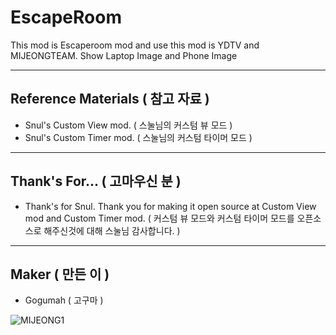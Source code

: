 # EscapeRoom
This mod is Escaperoom mod  and use this mod is YDTV and MIJEONGTEAM. Show Laptop Image and Phone Image 

------------
## Reference Materials ( 참고 자료 )

 - Snul's Custom View mod. ( 스눌님의 커스텀 뷰 모드 )
 - Snul's Custom Timer mod. ( 스눌님의 커스텀 타이머 모드 )
------------
## Thank's For... ( 고마우신 분 )

 - Thank's for Snul. Thank you for making it open source at Custom View mod and Custom Timer mod. ( 커스텀 뷰 모드와 커스텀 타이머 모드를 오픈소스로 해주신것에 대해 스눌님 감사합니다. )
------------
## Maker ( 만든 이 )

 - Gogumah ( 고구마 )

![MIJEONG1](https://user-images.githubusercontent.com/85822066/142703159-f225e61e-bd3a-4d4b-80c4-0858623b55e4.png)
